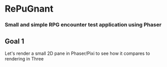 # RePuGnant
### Small and simple RPG encounter test application using Phaser
## Goal 1
Let's render a small 2D pane in Phaser/Pixi to see how it compares to rendering in Three
